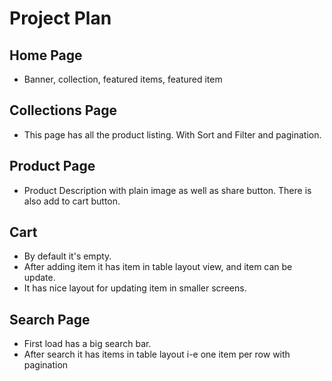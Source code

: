 # Project Plan

## Home Page
- Banner, collection, featured items, featured item

## Collections Page
- This page has all the product listing.  With Sort and Filter and pagination.

## Product Page
- Product Description with plain image as well as share button. There is also add to cart button.

## Cart
- By default it's empty. 
- After adding item it has item in table layout view, and item can be update. 
- It has nice layout for updating item in smaller screens.

## Search Page
- First load has a big search bar. 
- After search it has items in table layout i-e one item per row with pagination
